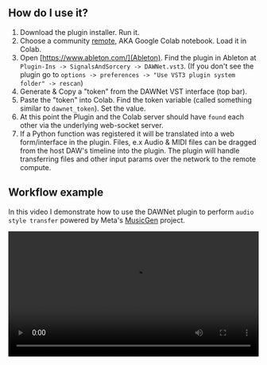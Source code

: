 ## How do I use it?
  
1. Download the plugin installer. Run it.
2. Choose a community [remote](/remotes/), AKA Google Colab notebook. Load it in Colab.    
3. Open [https://www.ableton.com/](Ableton).  Find the plugin in Ableton at `Plugin-Ins -> SignalsAndSorcery -> DAWNet.vst3`.  (If you don't see the plugin go to `options -> preferences -> "Use VST3 plugin system folder" -> rescan`)
4. Generate & Copy a "token" from the DAWNet VST interface (top bar).  
5. Paste the "token" into Colab.  Find the token variable (called something similar to `dawnet_token`).  Set the value.
6. At this point the Plugin and the Colab server should have `found` each other via the underlying web-socket server.
7. If a Python function was registered it will be translated into a web form/interface in the plugin.  Files, e.x Audio & MIDI files can be dragged from the host DAW's timeline into the plugin.  The plugin will handle transferring files and other input params over the network to the remote compute.    

## Workflow example

In this video I demonstrate how to use the DAWNet plugin to perform `audio style transfer` powered by Meta's [MusicGen](https://ai.meta.com/resources/models-and-libraries/audiocraft/) project.

<video width="100%" controls>
  <source src="https://storage.googleapis.com/docs-assets/style-tranfer-demo.mov">
  Your browser does not support the video tag.
</video>